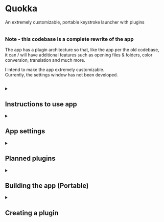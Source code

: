 # Quokka
An extremely customizable, portable keystroke launcher with plugins

```
```

### Note - this codebase is a complete rewrite of the app

The app has a plugin architecture so that, like the app per the old codebase, it can / will have additional features such as opening files & folders, color conversion, translation and much more.

I intend to make the app extremely customizable.<br>
Currently, the settings window has not been developed.

```
```

<details>
<summary>
<h2>Instructions to use app</h2>
</summary>

To use the app, run Quokka.exe

| Default Keyboard shortcut | Use |
|-----:|-----------|
| Left Win + Space | launches the search bar |
| arrow keys | select items |
| enter key | executes an item |
| menu key | shows context pane for item |

The Tray task icon context menu can be used to:
 - launch the search window
 - open the settings file
 - open the PlugBoard
 - exit the app


To add a plugin, download it to the PlugBoard folder<br>
If you do not wish to use a plugin, simply delete the appropriate folder in the PlugBoard

---

### Special commands
<b>special commands are case-sensitive</b> to ensure they do not interfere with other functions of the app or plugins<br><br>
| Command (Case Sensitive) | Use | Plugin |
|-----:|-----------|-----------|
| ```AllApps``` | list all installed apps | ```InstalledApps``` |

</details>

<details>
<summary>
<h2>App settings</h2>
</summary>
All settings are <b>loaded when the search window is created</b>, meaning that you can modify them and see how they look while the app is still running in the background.
<br><br>
The only exception to this is the 'icon for the tray task' setting
<br><br>
Plugins may have their <b>own, specific settings files</b> in their respective folders in the PlugBoard. You can open The PlugBoard using the Tray Task Icon context menu
<br>

---

App settings (excluding plugins):
<details>
<summary>
<h3>General settings</h3>
</summary>

| Setting name | Use | Default Value |
|-----:|-----------|-----------|
| WindowHotKey | Open Search Window | Left Win + Space |
</details>

<details>
<summary>
<h3>Style settings</h3>
</summary>

<h4>Window</h4>

| Setting name | Use | Default Value |
|-----:|-----------|-----------|
| WindowTopMargin | top margin | screen height / 3 |


<details>
<summary>
<h4>Search bar</h4>
</summary>

| Setting name | Use | Default Value |
|-----:|-----------|-----------|
| SearchBarColor | color | White |
| SearchBarRounding | corner radius | 32 |
| SearchBarBorderColor | border color | Black |
| SearchBarBorderSize | border thickness | 3 |
| SearchBarHeight | height | 64 |
| SearchBarWidth | width | screen width / 2 |
| SearchIconWidth | icon width | 64 |
| SearchIcon | icon file | ? |

<h5>Entry field</h5>

| Setting name | Use | Default Value |
|-----:|-----------|-----------|
| SearchFieldTxtColor | text color | Black |
| SearchFieldTxtSelColor | select color | Black |
| SearchFieldHeight | height | ? |
| SearchFieldWidth | ? | ? |
| SearchFieldMargin | ? | ? |
| SearchFieldFont | font family | ? |
| SearchFieldTxtSize | font size | 24 |
| SearchFieldPlaceholder | placeholder text | ? |
| SearchFieldPlaceholderMargin | placeholder margin | ? |
| SearchFieldPlaceholderColor | placeholder color | ? |
| SearchFieldPlaceholderSize | placeholder font size | ? |
| SearchFieldPlaceholderFont | placeholder font family | ? |
</details>

<details>
<summary>
<h4>Results List</h4>
</summary>

<details>
<summary>
<h5>Container</h5>
</summary>

| Setting name | Use | Default Value |
|-----:|-----------|-----------|
| ListContainerMargin | margin | ? |
| ListContainerBorderColor | border color | ? |
| ListContainerBorderThickness | border thickness | ? |
| ListContainerRounding | corner radius | 15 |
| ListContainerColor | background color | white |
| ListContainerMinHeight | Min Height | ? |
| ListContainerWidth | width | ? |
</details>

<details>
<summary>
<h5>List</h5>
</summary>

| Setting name | Use | Default Value |
|-----:|-----------|-----------|
| ListMargin | margin | ? |

<details>
<summary>
<h6>Scroll Bar Background</h4>
</summary>

| Setting name | Use | Default Value |
|-----:|-----------|-----------|
| ScrollBarBgVisibility | visibility | ? |
| ScrollBarBgColor | color | ? |
| ScrollBarBgRounding | corner radius | ? |
| ScrollBarBgBorderColor | border color | ? |
| ScrollBarBgBorderThickness | border thickness | ? |
| ScrollBarBgWidth | width | ? |
| ScrollBarBgMargin | margin | ? |
</details>

<details>
<summary>
<h6>Scroll Bar Thumb Background</h6>
</summary>

| Setting name | Use | Default Value |
|-----:|-----------|-----------|
| ScrollThumbBgVisibility | visibility | ? |
| ScrollThumbBgColor | color | ? |
| ScrollThumbBgRounding | corner radius | ? |
| ScrollThumbBgBorderColor | border color | ? |
| ScrollThumbBgBorderThickness | border thickness | ? |
| ScrollThumbBgWidth | width | ? |
| ScrollThumbBgMargin | margin | ? |
</details>

<details>
<summary>
<h6>Scroll Bar Thumb</h6>
</summary>

| Setting name | Use | Default Value |
|-----:|-----------|-----------|
| ScrollThumbVisibility | visibility | ? |
| ScrollThumbColor | color | ? |
| ScrollThumbRounding | corner radius | ? |
| ScrollThumbBorderColor | border color | ? |
| ScrollThumbBorderThickness | border thickness | ? |
| ScrollThumbWidth | width | ? |
| ScrollThumbMargin | margin | ? |
</details>
</details>




<details>
<summary>
<h5>List item</h5>
</summary>

| Setting name | Use | Default Value |
|-----:|-----------|-----------|
| ListItemBorderThickness | border thickness | ? |
| ListItemHoverBorderColor | hover border color | ? |
| ListItemHoverBgColor | hover background color | ? |
| ListItemSelectedBorderColor | selected border color | ? |
| ListItemSelectedBgColor | selected background color | ? |
| ListItemRounding | corner radius | 15 |
| ListItemMargin | margin | ? |
| ListItemIconSize | icon size | 50 |
| ListItemTextMargin | text margin (from icon) | ? |
| ListItemNameFont | name font family | ? |
| ListItemNameSize | name size | ? |
| ListItemNameColor | name color | ? |
| ListItemDescFont | description font family | ? |
| ListItemDescSize | description size | ? |
| ListItemDescColor | description color | ? |

<details>
<summary>
<h6>Context Pane</h6>
</summary>
Context panes are implemented by plugins. If an item does not use these settings, it is due to how the plugin's author developed the context pane.
<br><br>

| Setting name | Use | Default Value |
|-----:|-----------|-----------|
| ContextPaneBorderColor | ? | ? |
| ContextPaneBorderThickness | ? | ? |
| ContextPaneCornerRounding | ? | ? |
| ContextPaneBackground | ? | ? |
| ContextPaneMinHeight | ? | ? |

<details>
<summary>
<h5>List</h5>
</summary>

| Setting name | Use | Default Value |
|-----:|-----------|-----------|
| ContextPaneListMargin | margin | ? |
| ContextButtonBackgroundOnHover | ? | ? |
| ContextButtonContentMargin | ? | ? |

<details>
<summary>
<h6>Scroll Bar Background</h4>
</summary>

| Setting name | Use | Default Value |
|-----:|-----------|-----------|
| ContextPaneScrollBarBgVisibility | visibility | ? |
| ContextPaneScrollBarBgColor | color | ? |
| ContextPaneScrollBarBgRounding | corner radius | ? |
| ContextPaneScrollBarBgBorderColor | border color | ? |
| ContextPaneScrollBarBgBorderThickness | border thickness | ? |
| ContextPaneScrollBarBgWidth | width | ? |
| ContextPaneScrollBarBgMargin | margin | ? |
</details>

<details>
<summary>
<h6>Scroll Bar Thumb Background</h6>
</summary>

| Setting name | Use | Default Value |
|-----:|-----------|-----------|
| ContextPaneScrollThumbBgVisibility | visibility | ? |
| ContextPaneScrollThumbBgColor | color | ? |
| ContextPaneScrollThumbBgRounding | corner radius | ? |
| ContextPaneScrollThumbBgBorderColor | border color | ? |
| ContextPaneScrollThumbBgBorderThickness | border thickness | ? |
| ContextPaneScrollThumbBgWidth | width | ? |
| ContextPaneScrollThumbBgMargin | margin | ? |
</details>

<details>
<summary>
<h6>Scroll Bar Thumb</h6>
</summary>

| Setting name | Use | Default Value |
|-----:|-----------|-----------|
| ContextPaneScrollThumbVisibility | visibility | ? |
| ContextPaneScrollThumbColor | color | ? |
| ContextPaneScrollThumbRounding | corner radius | ? |
| ContextPaneScrollThumbBorderColor | border color | ? |
| ContextPaneScrollThumbBorderThickness | border thickness | ? |
| ContextPaneScrollThumbWidth | width | ? |
| ContextPaneScrollThumbMargin | margin | ? |
</details>

</details>

</details>
</details>


</details>
</details>

---

</details>



<details>
<summary>
<h2>Planned plugins</h2>
</summary>

In order of priority:

| Developed? | Plugin |
|-----:|-----------|
|     ✅| installed app launcher |
|     ▢| portable app launcher |
|     ▢| file/folder - everything - with preview pane |
|     ▢| sharex integration |
|     ▢| calculator |
|     ▢| os power commands (logout, lock, sleep, chutdown, etc.) |
|     ▢| control panel shortcuts |
|     ▢| Windows settings |
|     ▢| IP & MAC address |
|     ▢| cli commands - powershell |
|     ▢| dictionary |
|     ▢| unicode character lookup |
|     ▢| color space conversion |
|     ▢| unit conversion |
|     ▢| currency conversion |
|     ▢| translate |
|     ▢| lorem ipsum generator |
|     ▢| emoji lookup |
|     ▢| url opener |
|     ▢| wikipedia search |
|     ▢| clipboard manager |
|     ▢| keepass integration |
|     ▢| Timezone converter |
|     ▢| workflows - launch multiple shortcuts at once - see below |

</details>



<details>
<summary>
<h2>Building the app (Portable)</h2>
</summary>

1. open Visual Studio & clone Quokka<br>

2. Build solution<br>

3. copy Debug folder (in bin) for Quokka project to desired location (e.g. USB drive)

> (You may rename the folder to, for e.g., 'Quokka')<br>
4. (Download / Delete) any plugins you (do / do not) wish to use<br>(In the PlugBoard folder)<br>
> (3 plugins are included with the source code - InstalledApps, ShowTypedText and TypedText)

> The TypedText and ShowTypedText plugins are meant as demos and examples of plugins and will not be included in the final release

</details>



<details>
<summary>
<h2>Creating a plugin</h2>
</summary>


1. open Visual Studio & clone Quokka
2. in the solution, create a project of type WPF class library, naming it "Plugin_*YourPluginNameHere*"<br>
3. rename the cs file to "Plugin_*YourPluginNameHere*"
4. edit the project file to look like the following:<br>
   > The following is part of the ShowTypedText plugin:<br>
```
<Project Sdk="Microsoft.NET.Sdk">

  <PropertyGroup>
    <TargetFramework>net6.0-windows</TargetFramework>
    <Nullable>enable</Nullable>
    <UseWPF>true</UseWPF>

    // add the following:

    <PublishSingleFile>true</PublishSingleFile>
    <SelfContained>true</SelfContained>
	<DebugType>embedded</DebugType>
    <Product>Plugin_ShowTypedText</Product>
    <AppendTargetFrameworkToOutputPath>false</AppendTargetFrameworkToOutputPath>
    <AppendRuntimeIdentifierToOutputPath>false</AppendRuntimeIdentifierToOutputPath>
    <BaseOutputPath>..\Quokka\bin\Debug\PlugBoard\Plugin_ShowTypedText</BaseOutputPath>

    // up to here

  </PropertyGroup>

  <ItemGroup>
    <ProjectReference Include="..\Quokka\Quokka.csproj" /> // this is added for you (see step 5)
  </ItemGroup>

</Project>
```
5. The project will need a reference to Quokka. To add this, right click on the project in the solution explorer, click on add project reference and tick Quokka.
6. In the cs file add
```
using Quokka.Plugger.Contracts;
using Quokka;
```
and create a ListItem class for your item type.<br>
> e.g., the following is part of the ShowTypedText plugin:
```
class TypedTextItem : ListItem {
        public string query;
        public TypedTextItem(string query) { 
            this.name = "Typed:" + query;
            this.query = query;
            this.description = "The search field contains the above text";
            this.icon = new BitmapImage(new Uri(
                Environment.CurrentDirectory + "\\Config\\Resources\\information.png"));
        }

        //When item is selected, copy text
        public override void execute() {
            Clipboard.SetText(query);
            App.Current.MainWindow.Close();
        }
}
```
7. create a class that inherits from IPlugger<br> (this is in the same namespace and can go in the same file)<br>
> e.g., The following is part of the ShowTypedText plugin:
```
public partial class ShowTypedText : IPlugger {

        public ShowTypedText() {}
 
        public string PluggerName { get; set; } = "ShowTypedText";

        /// <summary>  
        /// This will get called when user types a query into the search field
        /// </summary>  
        public List<ListItem> OnQueryChange(string query) {
            List<ListItem> ItemList = new List<ListItem>();
            ItemList.Add(new ShowTypedTextItem(query));
            return ItemList;
        }

        public List<String> SpecialCommands() {
            return new List<String>();
        }

        public List<ListItem> OnSpecialCommand(string command) {
            return new List<ListItem>();
        }

        public void OnAppStartup() { }

        public void OnAppShutdown() { }

        public void OnSearchWindowStartup() { }

    }
```
OnQueryChange is the method that is called by the SearchWindow when a user types in a query<br>
In this method, you should create your list item objects, filter them (if needed), and return them in a list<br>

8. Every plugin (for now) will need a context pane for its item type

- In the project, add a WPF Page <b>called 'ContextPane'</b>
- ensure ContextPane : Page (inherits page)
- add information / extra actions to the pane
> e.g., The following is part of the ShowTypedText plugin:
```
<Page x:Class="Plugin_ShowTypedText.ContextPane"
    ...
    d:DesignHeight="300" d:DesignWidth="800"
    Title="ContextPane"
    KeyDown="Page_KeyDown">

    <Border ...>

        <Grid Margin="10" VerticalAlignment="Center" HorizontalAlignment="Center">

            ...

            <Grid Grid.Column="0">

                ...

                <Image Grid.Row="0" x:Name="DetailsImage"/>
                <TextBlock TextWrapping="Wrap"
                    Text="You typed the text after 'Typed:'" Grid.Row="1" Padding="10"/>
                <TextBlock TextWrapping="Wrap"
                    Text="" Grid.Row="2" x:Name="text" Padding="10"/>
            </Grid>

            <Grid Grid.Column="1">

                <ListView
                    ScrollViewer.HorizontalScrollBarVisibility="Disabled"
                    HorizontalContentAlignment="Center" x:Name="ButtonsListView">

                    <ui:Button Content="Copy the text" Padding="10" Click="CopyText"/>
                    <ui:Button Content="Another 'Copy the text' button"
                        Padding="10"  Click="CopyText"/>
                    <ui:Button Content="Another 'Copy the text' button"
                        Padding="10"  Click="CopyText"/>
                </ListView>

            </Grid>
        </Grid>
    </Border>
</Page>
```

```
using Quokka;
...

namespace Plugin_ShowTypedText {

    public partial class ContextPane : Page{

        private Quokka.ListItem Item;

        public ContextPane() {
            InitializeComponent();
            this.Item = (Application.Current.MainWindow as SearchWindow).SelectedItem;
            DetailsImage.Source = this.Item.icon;
            text.Text = Item.name;
        }

        ...

        private void Page_KeyDown(object sender, KeyEventArgs e) {
            ButtonsListView.Focus();
            switch (e.Key){
                case Key.Enter:

                    if ((ButtonsListView.SelectedIndex == -1)) ButtonsListView.SelectedIndex = 0;

                    Wpf.Ui.Controls.Button currentButton = 
                        (ButtonsListView.SelectedItem as Wpf.Ui.Controls.Button);
                    currentButton.RaiseEvent(new 
                        RoutedEventArgs(Wpf.Ui.Controls.Button.ClickEvent));
                    break;
                case Key.Down:
                    if ((ButtonsListView.SelectedIndex == -1)) {
                        ButtonsListView.SelectedIndex = 1;
                    } else if (ButtonsListView.SelectedIndex == ButtonsListView.Items.Count - 1) {
                        ButtonsListView.SelectedIndex = 0;
                    } else {
                        ButtonsListView.SelectedIndex++;
                    }
                    ButtonsListView.ScrollIntoView(ButtonsListView.SelectedItem);
                    break;
                case Key.Up:
                    if ((ButtonsListView.SelectedIndex == -1) ||
                        (ButtonsListView.SelectedIndex == 0)) {

                        ButtonsListView.SelectedIndex = ButtonsListView.Items.Count - 1;

                    } else {
                        ButtonsListView.SelectedIndex--;
                    }
                    ButtonsListView.ScrollIntoView(ButtonsListView.SelectedItem);
                    break;
                case Key.Apps: //This is the menu key
                    (Application.Current.MainWindow as SearchWindow).contextPane.Visibility
                        = Visibility.Collapsed;
                    (Application.Current.MainWindow as SearchWindow).searchBox.Focus();

                    //makes showing a new pane more reliable
                    (Application.Current.MainWindow as SearchWindow).contextPane.Source = null;
                    break;
                default:
                    return;
            }
            e.Handled = true;
        }
    }
}
```
9. Build the solution<br>

<b>Done!</b> You have created a plugin for the app and can start using it.<br>
To stop using it, delete the appropriate folder from the PlugBoard
</details>